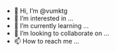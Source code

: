 - 👋 Hi, I’m @vumktg
- 👀 I’m interested in ...
- 🌱 I’m currently learning ...
- 💞️ I’m looking to collaborate on ...
- 📫 How to reach me ...

<!---
vumktg/vumktg is a ✨ special ✨ repository because its `README.md` (this file) appears on your GitHub profile.
You can click the Preview link to take a look at your changes.
--->
